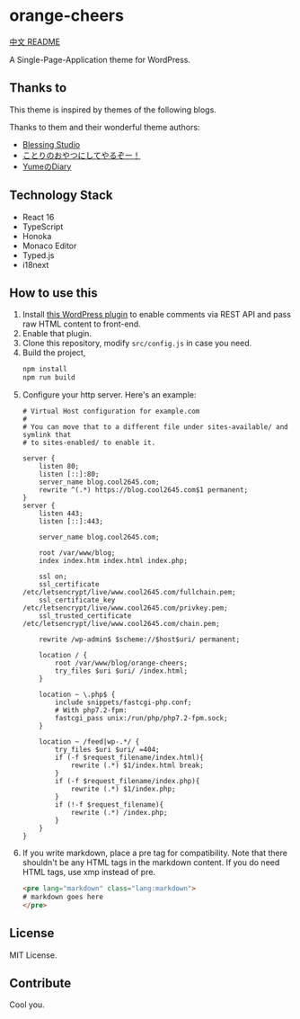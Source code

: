 # orange-cheers

[中文 README](https://blog.cool2645.com/298)

A Single-Page-Application theme for WordPress.

## Thanks to

This theme is inspired by themes of the following blogs.
 
Thanks to them and their wonderful theme authors:

+ [Blessing Studio](http://blessing.studio/) 
+ [ことりのおやつにしてやるぞー！](https://kotori.love/)
+ [YumeのDiary](https://kirainmoe.com/)

## Technology Stack

+ React 16
+ TypeScript
+ Honoka
+ Monaco Editor
+ Typed.js
+ i18next

## How to use this

1. Install [this WordPress plugin](https://gist.github.com/rikakomoe/ec905d5378fbfbdd585ab63dfd39c609) to enable comments via REST API and pass raw HTML content to front-end.
2. Enable that plugin.
3. Clone this repository, modify `src/config.js` in case you need.
4. Build the project, 
    ```bash
    npm install
    npm run build 
    ```
5. Configure your http server. Here's an example:
    ```nginx
    # Virtual Host configuration for example.com
    #
    # You can move that to a different file under sites-available/ and symlink that
    # to sites-enabled/ to enable it.
    
    server {
        listen 80;
        listen [::]:80;
        server_name blog.cool2645.com;
        rewrite ^(.*) https://blog.cool2645.com$1 permanent;
    }
    server {
        listen 443;
        listen [::]:443;
    
        server_name blog.cool2645.com;
    
        root /var/www/blog;
        index index.htm index.html index.php;
    
        ssl on;
        ssl_certificate /etc/letsencrypt/live/www.cool2645.com/fullchain.pem;
        ssl_certificate_key /etc/letsencrypt/live/www.cool2645.com/privkey.pem;
        ssl_trusted_certificate /etc/letsencrypt/live/www.cool2645.com/chain.pem;
    
        rewrite /wp-admin$ $scheme://$host$uri/ permanent;
    
        location / {
            root /var/www/blog/orange-cheers;
            try_files $uri $uri/ /index.html;
        }
    
        location ~ \.php$ {
            include snippets/fastcgi-php.conf;
            # With php7.2-fpm:
            fastcgi_pass unix:/run/php/php7.2-fpm.sock;
        }
    
        location ~ /feed|wp-.*/ {
            try_files $uri $uri/ =404;
            if (-f $request_filename/index.html){  
                rewrite (.*) $1/index.html break;  
            }  
            if (-f $request_filename/index.php){  
                rewrite (.*) $1/index.php;  
            }  
            if (!-f $request_filename){  
                rewrite (.*) /index.php;  
            }  
        }
    }
    ```
6. If you write markdown, place a pre tag for compatibility. Note that there shouldn't be any HTML tags in the markdown content. If you do need HTML tags, use xmp instead of pre.
    ```html
    <pre lang="markdown" class="lang:markdown">
    # markdown goes here
    </pre>
    ```    

## License

MIT License.

## Contribute

Cool you.
